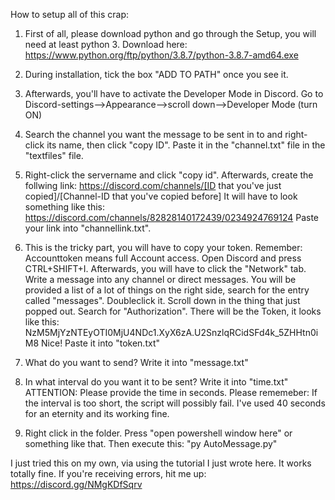 How to setup all of this crap:

1. First of all, please download python and go through the Setup, you will need at least python 3. Download here: https://www.python.org/ftp/python/3.8.7/python-3.8.7-amd64.exe

2. During installation, tick the box "ADD TO PATH" once you see it.

3. Afterwards, you'll have to activate the Developer Mode in Discord. Go to Discord-settings-->Appearance-->scroll down-->Developer Mode (turn ON)

4. Search the channel you want the message to be sent in to and right-click its name, then click "copy ID". Paste it in the "channel.txt" file in the "textfiles" file. 

5. Right-click the servername and click "copy id". Afterwards, create the follwing link: https://discord.com/channels/[ID that you've just copied]/[Channel-ID that you've copied before]
   It will have to look something like this: https://discord.com/channels/82828140172439/0234924769124
   Paste your link into "channellink.txt".

6. This is the tricky part, you will have to copy your token. Remember: Accounttoken means full Account access. 
   Open Discord and press CTRL+SHIFT+I.
   Afterwards, you will have to click the "Network" tab. 
   Write a message into any channel or direct messages. 
   You will be provided a list of a lot of things on the right side, search for the entry called "messages". Doubleclick it.
   Scroll down in the thing that just popped out. Search for "Authorization". There will be the Token, it looks like this: NzM5MjYzNTEyOTI0MjU4NDc1.XyX6zA.U2SnzlqRCidSFd4k_5ZHHtn0iM8
   Nice! Paste it into "token.txt"

7. What do you want to send? Write it into "message.txt"

8. In what interval do you want it to be sent? Write it into "time.txt" ATTENTION: Please provide the time in seconds. Please rememeber: If the interval is too short, the script will possibly fail.
   I've used 40 seconds for an eternity and its working fine. 

9. Right click in the folder. Press "open powershell window here" or something like that. Then execute this: "py AutoMessage.py"


I just tried this on my own, via using the tutorial I just wrote here. It works totally fine. If you're receiving errors, hit me up: https://discord.gg/NMgKDfSqrv

